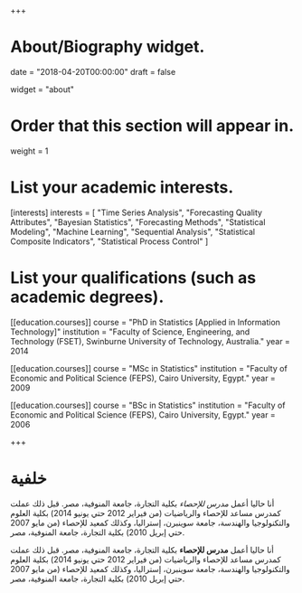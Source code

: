 ﻿+++
# About/Biography widget.

date = "2018-04-20T00:00:00"
draft = false

widget = "about"

# Order that this section will appear in.
weight = 1

# List your academic interests.
[interests]
  interests = [
    "Time Series Analysis",
    "Forecasting Quality Attributes",
    "Bayesian Statistics",
    "Forecasting Methods",
    "Statistical Modeling",
    "Machine Learning", 
    "Sequential Analysis", 
    "Statistical Composite Indicators",
    "Statistical Process Control"
  ]

# List your qualifications (such as academic degrees).
[[education.courses]]
  course = "PhD in Statistics [Applied in Information Technology]"
  institution = "Faculty of Science, Engineering, and Technology (FSET), Swinburne University of Technology, Australia."
  year = 2014

[[education.courses]]
  course = "MSc in Statistics"
  institution = "Faculty of Economic and Political Science (FEPS), Cairo University, Egypt."
  year = 2009

[[education.courses]]
  course = "BSc in Statistics"
  institution = "Faculty of Economic and Political Science (FEPS), Cairo University, Egypt."
  year = 2006
 
+++

# خلفية

أنا حاليا أعمل _مدرس للإحصاء_ بكلية التجارة، جامعة المنوفية، مصر. قبل ذلك عملت كمدرس مساعد للإحصاء والرياضيات (من فيراير 2012 حتي يونيو 2014) بكلية العلوم والتكنولوجيا والهندسة، جامعة سوينبرن، إستراليا، وكذلك كمعيد للإحصاء (من مايو 2007 حتي إبريل 2010) بكلية التجارة، جامعة المنوفية، مصر.

أنا حاليا أعمل **مدرس للإحصاء** بكلية التجارة، جامعة المنوفية، مصر. قبل ذلك عملت كمدرس مساعد للإحصاء والرياضيات (من فيراير 2012 حتي يونيو 2014) بكلية العلوم والتكنولوجيا والهندسة، جامعة سوينبرن، إستراليا، وكذلك كمعيد للإحصاء (من مايو 2007 حتي إبريل 2010) بكلية التجارة، جامعة المنوفية، مصر.


